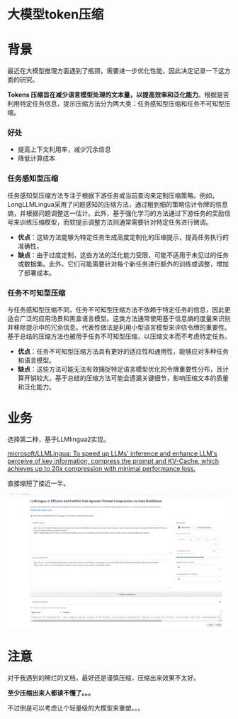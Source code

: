 # 大模型token压缩


# 背景

最近在大模型推理方面遇到了瓶颈，需要进一步优化性能，因此决定记录一下这方面的研究。

**Tokens 压缩旨在减少语言模型处理的文本量，以提高效率和泛化能力**。根据是否利用特定任务信息，提示压缩方法分为两大类：任务感知型压缩和任务不可知型压缩。

### 好处

- 提高上下文利用率，减少冗余信息
- 降低计算成本

### 任务感知型压缩

任务感知型压缩方法专注于根据下游任务或当前查询来定制压缩策略。例如，LongLLMLingua采用了问题感知的压缩方法，通过粗到细的策略估计令牌的信息熵，并根据问题调整这一估计。此外，基于强化学习的方法通过下游任务的奖励信号来训练压缩模型，而软提示调整方法则通常需要针对特定任务进行微调。

- **优点**：这些方法能够为特定任务生成高度定制化的压缩提示，提高任务执行的准确性。
- **缺点**：由于过度定制，这些方法的泛化能力受限，可能不适用于未见过的任务或数据集。此外，它们可能需要针对每个新任务进行额外的训练或调整，增加了部署成本。

### 任务不可知型压缩

与任务感知型压缩不同，任务不可知型压缩方法不依赖于特定任务的信息，因此更适合广泛的应用场景和黑盒语言模型。这类方法通常使用基于信息熵的度量来识别并移除提示中的冗余信息。代表性做法是利用小型语言模型来评估令牌的重要性。基于总结的压缩方法也被用于任务不可知型压缩，以压缩文本而不考虑特定任务。

- **优点**：任务不可知型压缩方法具有更好的适应性和通用性，能够应对多种任务和语言模型。
- **缺点**：这些方法可能无法有效捕捉特定语言模型优化的令牌重要性分布，且计算开销较大。基于总结的压缩方法可能会遗漏关键细节，影响压缩文本的质量和泛化能力。



# 业务

选择第二种，基于LLMlingua2实现。

[microsoft/LLMLingua: To speed up LLMs' inference and enhance LLM's perceive of key information, compress the prompt and KV-Cache, which achieves up to 20x compression with minimal performance loss.](https://github.com/microsoft/LLMLingua)

直接缩短了接近一半。

![refs/heads/master/image-20240814154442191](https://raw.githubusercontent.com/kengerlwl/kengerlwl.github.io/refs/heads/master/image/8aa8605ff9d42c05e3d8fab4d9dbe35e/55c00a0e7b68357f6a89418eaaeeec1a.png)





# 注意

对于我遇到的稀烂的文档，最好还是谨慎压缩，压缩出来效果不太好。

**至少压缩出来人都读不懂了。。。**





不过倒是可以考虑让个轻量级的大模型来重塑。。。

